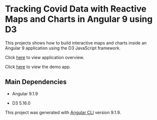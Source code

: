 # Tracking Covid Data with Reactive Maps and Charts in Angular 9 using D3

This projects shows how to build interactive maps and charts inside an Angular 9 application using the D3 JavaScript framework.

Click [here](https://medium.com/@johncbowyer/covid-19-maps-in-angular-9-using-d3-js-b14843795a0c) to view application overview.

Click [here](https://jcbowyer.github.io/d3-in-angular/) to view the demo app.

## Main Dependencies

- Angular 9.1.9

- D3 5.16.0


This project was generated with [Angular CLI](https://github.com/angular/angular-cli) version 9.1.9.

